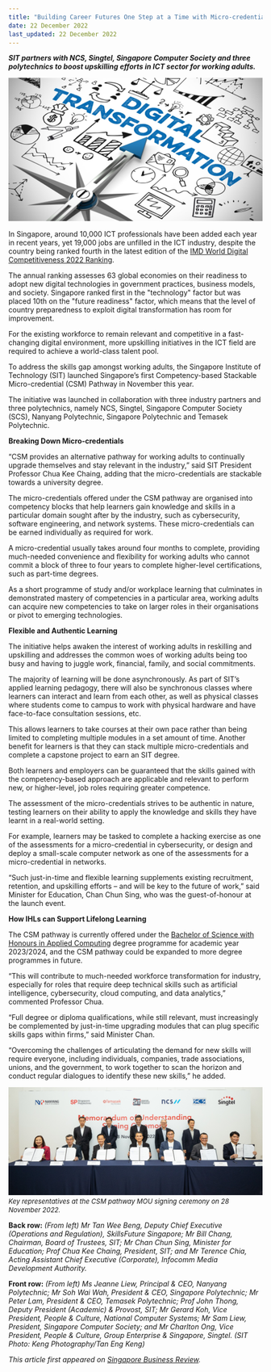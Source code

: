 ```yaml
---
title: "Building Career Futures One Step at a Time with Micro-credentials"
date: 22 December 2022
last_updated: 22 December 2022
---
```


***SIT partners with NCS, Singtel, Singapore Computer Society and three polytechnics to boost upskilling efforts in ICT sector for working adults.***

![digital transformation resized](./digitaltransformationresized.jpg)

In Singapore, around 10,000 ICT professionals have been added each year in recent years, yet 19,000 jobs are unfilled in the ICT industry, despite the country being ranked fourth in the latest edition of the [IMD World Digital Competitiveness 2022 Ranking](https://www.imd.org/centers/wcc/world-competitiveness-center/rankings/world-digital-competitiveness-ranking/ "IMD Ranking"). 

The annual ranking assesses 63 global economies on their readiness to adopt new digital technologies in government practices, business models, and society. Singapore ranked first in the "technology" factor but was placed 10th on the "future readiness" factor, which means that the level of country preparedness to exploit digital transformation has room for improvement. 

For the existing workforce to remain relevant and competitive in a fast-changing digital environment, more upskilling initiatives in the ICT field are required to achieve a world-class talent pool. 

To address the skills gap amongst working adults, the Singapore Institute of Technology (SIT) launched Singapore’s first Competency-based Stackable Micro-credential (CSM) Pathway in November this year. 

The initiative was launched in collaboration with three industry partners and three polytechnics, namely NCS, Singtel, Singapore Computer Society (SCS), Nanyang Polytechnic, Singapore Polytechnic and Temasek Polytechnic. 

**Breaking Down Micro-credentials**

“CSM provides an alternative pathway for working adults to continually upgrade themselves and stay relevant in the industry,” said SIT President Professor Chua Kee Chaing, adding that the micro-credentials are stackable towards a university degree. 

The micro-credentials offered under the CSM pathway are organised into competency blocks that help learners gain knowledge and skills in a particular domain sought after by the industry, such as cybersecurity, software engineering, and network systems. These micro-credentials can be earned individually as required for work. 

A micro-credential usually takes around four months to complete, providing much-needed convenience and flexibility for working adults who cannot commit a block of three to four years to complete higher-level certifications, such as part-time degrees.  

As a short programme of study and/or workplace learning that culminates in demonstrated mastery of competencies in a particular area, working adults can acquire new competencies to take on larger roles in their organisations or pivot to emerging technologies. 

**Flexible and Authentic Learning**

The initiative helps awaken the interest of working adults in reskilling and upskilling and addresses the common woes of working adults being too busy and having to juggle work, financial, family, and social commitments. 

The majority of learning will be done asynchronously. As part of SIT’s applied learning pedagogy, there will also be synchronous classes where learners can interact and learn from each other, as well as physical classes where students come to campus to work with physical hardware and have face-to-face consultation sessions, etc. 

This allows learners to take courses at their own pace rather than being limited to completing multiple modules in a set amount of time. Another benefit for learners is that they can stack multiple micro-credentials and complete a capstone project to earn an SIT degree. 

Both learners and employers can be guaranteed that the skills gained with the competency-based approach are applicable and relevant to perform new, or higher-level, job roles requiring greater competence. 

The assessment of the micro-credentials strives to be authentic in nature, testing learners on their ability to apply the knowledge and skills they have learnt in a real-world setting. 

For example, learners may be tasked to complete a hacking exercise as one of the assessments for a micro-credential in cybersecurity, or design and deploy a small-scale computer network as one of the assessments for a micro-credential in networks. 

“Such just-in-time and flexible learning supplements existing recruitment, retention, and upskilling efforts – and will be key to the future of work,” said Minister for Education, Chan Chun Sing, who was the guest-of-honour at the launch event. 

**How IHLs can Support Lifelong Learning** 

The CSM pathway is currently offered under the [Bachelor of Science with Honours in Applied Computing](https://www.singaporetech.edu.sg/undergraduate-programmes/applied-computing-fintech "applied-computing-fintech") degree programme for academic year 2023/2024, and the CSM pathway could be expanded to more degree programmes in future. 

“This will contribute to much-needed workforce transformation for industry, especially for roles that require deep technical skills such as artificial intelligence, cybersecurity, cloud computing, and data analytics,” commented Professor Chua. 

“Full degree or diploma qualifications, while still relevant, must increasingly be complemented by just-in-time upgrading modules that can plug specific skills gaps within firms,” said Minister Chan. 

“Overcoming the challenges of articulating the demand for new skills will require everyone, including individuals, companies, trade associations, unions, and the government, to work together to scan the horizon and conduct regular dialogues to identify these new skills,” he added. 


![Picture 1 - Key representatives at the CSM pathway MOU signing ceremony on 28 November 2022 (1)](./key-representatives.jpg)
*<font size= 2>Key representatives at the CSM pathway MOU signing ceremony on 28 November 2022.* </font>

**Back row:** *(From left) Mr Tan Wee Beng, Deputy Chief Executive (Operations and Regulation), SkillsFuture Singapore; Mr Bill Chang, Chairman, Board of Trustees, SIT; Mr Chan Chun Sing, Minister for Education; Prof Chua Kee Chaing, President, SIT; and Mr Terence Chia, Acting Assistant Chief Executive (Corporate), Infocomm Media Development Authority.*

**Front row:** *(From left) Ms Jeanne Liew, Principal & CEO, Nanyang Polytechnic; Mr Soh Wai Wah, President & CEO, Singapore Polytechnic; Mr Peter Lam, President & CEO, Temasek Polytechnic; Prof John Thong, Deputy President (Academic) & Provost, SIT; Mr Gerard Koh, Vice President, People & Culture, National Computer Systems; Mr Sam Liew, President, Singapore Computer Society; and Mr Charlton Ong, Vice President, People & Culture, Group Enterprise & Singapore, Singtel. (SIT Photo: Keng Photography/Tan Eng Keng)*    

*This article first appeared on [Singapore Business Review](https://sbr.com.sg/co-written-partner/sponsored-articles/building-career-futures-one-step-time-micro-credentials "singapore-business-review").* 